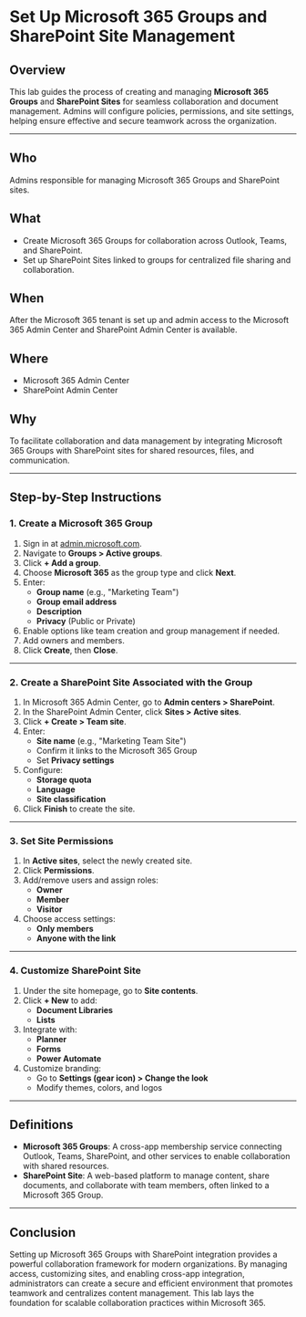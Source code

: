 # Set Up Microsoft 365 Groups and SharePoint Site Management

## Overview
This lab guides the process of creating and managing **Microsoft 365 Groups** and **SharePoint Sites** for seamless collaboration and document management. Admins will configure policies, permissions, and site settings, helping ensure effective and secure teamwork across the organization.

---

## Who
Admins responsible for managing Microsoft 365 Groups and SharePoint sites.

## What
- Create Microsoft 365 Groups for collaboration across Outlook, Teams, and SharePoint.
- Set up SharePoint Sites linked to groups for centralized file sharing and collaboration.

## When
After the Microsoft 365 tenant is set up and admin access to the Microsoft 365 Admin Center and SharePoint Admin Center is available.

## Where
- Microsoft 365 Admin Center
- SharePoint Admin Center

## Why
To facilitate collaboration and data management by integrating Microsoft 365 Groups with SharePoint sites for shared resources, files, and communication.

---

## Step-by-Step Instructions

### 1. Create a Microsoft 365 Group
1. Sign in at [admin.microsoft.com](https://admin.microsoft.com).
2. Navigate to **Groups > Active groups**.
3. Click **+ Add a group**.
4. Choose **Microsoft 365** as the group type and click **Next**.
5. Enter:
   - **Group name** (e.g., "Marketing Team")
   - **Group email address**
   - **Description**
   - **Privacy** (Public or Private)
6. Enable options like team creation and group management if needed.
7. Add owners and members.
8. Click **Create**, then **Close**.

---

### 2. Create a SharePoint Site Associated with the Group
1. In Microsoft 365 Admin Center, go to **Admin centers > SharePoint**.
2. In the SharePoint Admin Center, click **Sites > Active sites**.
3. Click **+ Create > Team site**.
4. Enter:
   - **Site name** (e.g., "Marketing Team Site")
   - Confirm it links to the Microsoft 365 Group
   - Set **Privacy settings**
5. Configure:
   - **Storage quota**
   - **Language**
   - **Site classification**
6. Click **Finish** to create the site.

---

### 3. Set Site Permissions
1. In **Active sites**, select the newly created site.
2. Click **Permissions**.
3. Add/remove users and assign roles:
   - **Owner**
   - **Member**
   - **Visitor**
4. Choose access settings:
   - **Only members**
   - **Anyone with the link**

---

### 4. Customize SharePoint Site
1. Under the site homepage, go to **Site contents**.
2. Click **+ New** to add:
   - **Document Libraries**
   - **Lists**
3. Integrate with:
   - **Planner**
   - **Forms**
   - **Power Automate**
4. Customize branding:
   - Go to **Settings (gear icon) > Change the look**
   - Modify themes, colors, and logos

---

## Definitions

- **Microsoft 365 Groups**: A cross-app membership service connecting Outlook, Teams, SharePoint, and other services to enable collaboration with shared resources.
- **SharePoint Site**: A web-based platform to manage content, share documents, and collaborate with team members, often linked to a Microsoft 365 Group.

---

## Conclusion

Setting up Microsoft 365 Groups with SharePoint integration provides a powerful collaboration framework for modern organizations. By managing access, customizing sites, and enabling cross-app integration, administrators can create a secure and efficient environment that promotes teamwork and centralizes content management. This lab lays the foundation for scalable collaboration practices within Microsoft 365.

